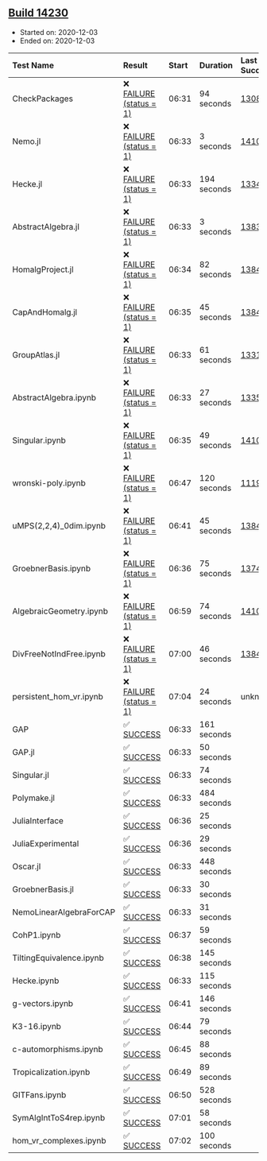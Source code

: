 ## [Build 14230](https://oscarci.mathematik.uni-kl.de/job/oscar/14230/)

* Started on: 2020-12-03
* Ended on: 2020-12-03

| Test Name    | Result | Start | Duration | Last Success | First Failure |
|:-------------|:-------|:------|:---------|:-------------|:--------------|
| CheckPackages | ❌ [FAILURE (status = 1)](https://oscarci.mathematik.uni-kl.de/job/oscar/14230/artifact/logs/build-14230/CheckPackages.log) | 06:31 | 94 seconds | [13085](https://oscarci.mathematik.uni-kl.de/job/oscar/13085/) | [13086](https://oscarci.mathematik.uni-kl.de/job/oscar/13086/) |
| Nemo.jl | ❌ [FAILURE (status = 1)](https://oscarci.mathematik.uni-kl.de/job/oscar/14230/artifact/logs/build-14230/Nemo.jl.log) | 06:33 | 3 seconds | [14101](https://oscarci.mathematik.uni-kl.de/job/oscar/14101/) | [14102](https://oscarci.mathematik.uni-kl.de/job/oscar/14102/) |
| Hecke.jl | ❌ [FAILURE (status = 1)](https://oscarci.mathematik.uni-kl.de/job/oscar/14230/artifact/logs/build-14230/Hecke.jl.log) | 06:33 | 194 seconds | [13341](https://oscarci.mathematik.uni-kl.de/job/oscar/13341/) | [13342](https://oscarci.mathematik.uni-kl.de/job/oscar/13342/) |
| AbstractAlgebra.jl | ❌ [FAILURE (status = 1)](https://oscarci.mathematik.uni-kl.de/job/oscar/14230/artifact/logs/build-14230/AbstractAlgebra.jl.log) | 06:33 | 3 seconds | [13837](https://oscarci.mathematik.uni-kl.de/job/oscar/13837/) | [13838](https://oscarci.mathematik.uni-kl.de/job/oscar/13838/) |
| HomalgProject.jl | ❌ [FAILURE (status = 1)](https://oscarci.mathematik.uni-kl.de/job/oscar/14230/artifact/logs/build-14230/HomalgProject.jl.log) | 06:34 | 82 seconds | [13845](https://oscarci.mathematik.uni-kl.de/job/oscar/13845/) | [13846](https://oscarci.mathematik.uni-kl.de/job/oscar/13846/) |
| CapAndHomalg.jl | ❌ [FAILURE (status = 1)](https://oscarci.mathematik.uni-kl.de/job/oscar/14230/artifact/logs/build-14230/CapAndHomalg.jl.log) | 06:35 | 45 seconds | [13845](https://oscarci.mathematik.uni-kl.de/job/oscar/13845/) | [13846](https://oscarci.mathematik.uni-kl.de/job/oscar/13846/) |
| GroupAtlas.jl | ❌ [FAILURE (status = 1)](https://oscarci.mathematik.uni-kl.de/job/oscar/14230/artifact/logs/build-14230/GroupAtlas.jl.log) | 06:33 | 61 seconds | [13311](https://oscarci.mathematik.uni-kl.de/job/oscar/13311/) | [13312](https://oscarci.mathematik.uni-kl.de/job/oscar/13312/) |
| AbstractAlgebra.ipynb | ❌ [FAILURE (status = 1)](https://oscarci.mathematik.uni-kl.de/job/oscar/14230/artifact/logs/build-14230/AbstractAlgebra.ipynb.log) | 06:33 | 27 seconds | [13355](https://oscarci.mathematik.uni-kl.de/job/oscar/13355/) | [13356](https://oscarci.mathematik.uni-kl.de/job/oscar/13356/) |
| Singular.ipynb | ❌ [FAILURE (status = 1)](https://oscarci.mathematik.uni-kl.de/job/oscar/14230/artifact/logs/build-14230/Singular.ipynb.log) | 06:35 | 49 seconds | [14101](https://oscarci.mathematik.uni-kl.de/job/oscar/14101/) | [14102](https://oscarci.mathematik.uni-kl.de/job/oscar/14102/) |
| wronski-poly.ipynb | ❌ [FAILURE (status = 1)](https://oscarci.mathematik.uni-kl.de/job/oscar/14230/artifact/logs/build-14230/wronski-poly.ipynb.log) | 06:47 | 120 seconds | [11192](https://oscarci.mathematik.uni-kl.de/job/oscar/11192/) | [11193](https://oscarci.mathematik.uni-kl.de/job/oscar/11193/) |
| uMPS(2,2,4)_0dim.ipynb | ❌ [FAILURE (status = 1)](https://oscarci.mathematik.uni-kl.de/job/oscar/14230/artifact/logs/build-14230/uMPS-2-2-4-_0dim.ipynb.log) | 06:41 | 45 seconds | [13841](https://oscarci.mathematik.uni-kl.de/job/oscar/13841/) | [13842](https://oscarci.mathematik.uni-kl.de/job/oscar/13842/) |
| GroebnerBasis.ipynb | ❌ [FAILURE (status = 1)](https://oscarci.mathematik.uni-kl.de/job/oscar/14230/artifact/logs/build-14230/GroebnerBasis.ipynb.log) | 06:36 | 75 seconds | [13748](https://oscarci.mathematik.uni-kl.de/job/oscar/13748/) | [13749](https://oscarci.mathematik.uni-kl.de/job/oscar/13749/) |
| AlgebraicGeometry.ipynb | ❌ [FAILURE (status = 1)](https://oscarci.mathematik.uni-kl.de/job/oscar/14230/artifact/logs/build-14230/AlgebraicGeometry.ipynb.log) | 06:59 | 74 seconds | [14101](https://oscarci.mathematik.uni-kl.de/job/oscar/14101/) | [14102](https://oscarci.mathematik.uni-kl.de/job/oscar/14102/) |
| DivFreeNotIndFree.ipynb | ❌ [FAILURE (status = 1)](https://oscarci.mathematik.uni-kl.de/job/oscar/14230/artifact/logs/build-14230/DivFreeNotIndFree.ipynb.log) | 07:00 | 46 seconds | [13845](https://oscarci.mathematik.uni-kl.de/job/oscar/13845/) | [13846](https://oscarci.mathematik.uni-kl.de/job/oscar/13846/) |
| persistent_hom_vr.ipynb | ❌ [FAILURE (status = 1)](https://oscarci.mathematik.uni-kl.de/job/oscar/14230/artifact/logs/build-14230/persistent_hom_vr.ipynb.log) | 07:04 | 24 seconds | unknown | unknown |
| GAP | ✅ [SUCCESS](https://oscarci.mathematik.uni-kl.de/job/oscar/14230/artifact/logs/build-14230/GAP.log) | 06:33 | 161 seconds |  |  |
| GAP.jl | ✅ [SUCCESS](https://oscarci.mathematik.uni-kl.de/job/oscar/14230/artifact/logs/build-14230/GAP.jl.log) | 06:33 | 50 seconds |  |  |
| Singular.jl | ✅ [SUCCESS](https://oscarci.mathematik.uni-kl.de/job/oscar/14230/artifact/logs/build-14230/Singular.jl.log) | 06:33 | 74 seconds |  |  |
| Polymake.jl | ✅ [SUCCESS](https://oscarci.mathematik.uni-kl.de/job/oscar/14230/artifact/logs/build-14230/Polymake.jl.log) | 06:33 | 484 seconds |  |  |
| JuliaInterface | ✅ [SUCCESS](https://oscarci.mathematik.uni-kl.de/job/oscar/14230/artifact/logs/build-14230/JuliaInterface.log) | 06:36 | 25 seconds |  |  |
| JuliaExperimental | ✅ [SUCCESS](https://oscarci.mathematik.uni-kl.de/job/oscar/14230/artifact/logs/build-14230/JuliaExperimental.log) | 06:36 | 29 seconds |  |  |
| Oscar.jl | ✅ [SUCCESS](https://oscarci.mathematik.uni-kl.de/job/oscar/14230/artifact/logs/build-14230/Oscar.jl.log) | 06:33 | 448 seconds |  |  |
| GroebnerBasis.jl | ✅ [SUCCESS](https://oscarci.mathematik.uni-kl.de/job/oscar/14230/artifact/logs/build-14230/GroebnerBasis.jl.log) | 06:33 | 30 seconds |  |  |
| NemoLinearAlgebraForCAP | ✅ [SUCCESS](https://oscarci.mathematik.uni-kl.de/job/oscar/14230/artifact/logs/build-14230/NemoLinearAlgebraForCAP.log) | 06:33 | 31 seconds |  |  |
| CohP1.ipynb | ✅ [SUCCESS](https://oscarci.mathematik.uni-kl.de/job/oscar/14230/artifact/logs/build-14230/CohP1.ipynb.log) | 06:37 | 59 seconds |  |  |
| TiltingEquivalence.ipynb | ✅ [SUCCESS](https://oscarci.mathematik.uni-kl.de/job/oscar/14230/artifact/logs/build-14230/TiltingEquivalence.ipynb.log) | 06:38 | 145 seconds |  |  |
| Hecke.ipynb | ✅ [SUCCESS](https://oscarci.mathematik.uni-kl.de/job/oscar/14230/artifact/logs/build-14230/Hecke.ipynb.log) | 06:33 | 115 seconds |  |  |
| g-vectors.ipynb | ✅ [SUCCESS](https://oscarci.mathematik.uni-kl.de/job/oscar/14230/artifact/logs/build-14230/g-vectors.ipynb.log) | 06:41 | 146 seconds |  |  |
| K3-16.ipynb | ✅ [SUCCESS](https://oscarci.mathematik.uni-kl.de/job/oscar/14230/artifact/logs/build-14230/K3-16.ipynb.log) | 06:44 | 79 seconds |  |  |
| c-automorphisms.ipynb | ✅ [SUCCESS](https://oscarci.mathematik.uni-kl.de/job/oscar/14230/artifact/logs/build-14230/c-automorphisms.ipynb.log) | 06:45 | 88 seconds |  |  |
| Tropicalization.ipynb | ✅ [SUCCESS](https://oscarci.mathematik.uni-kl.de/job/oscar/14230/artifact/logs/build-14230/Tropicalization.ipynb.log) | 06:49 | 89 seconds |  |  |
| GITFans.ipynb | ✅ [SUCCESS](https://oscarci.mathematik.uni-kl.de/job/oscar/14230/artifact/logs/build-14230/GITFans.ipynb.log) | 06:50 | 528 seconds |  |  |
| SymAlgIntToS4rep.ipynb | ✅ [SUCCESS](https://oscarci.mathematik.uni-kl.de/job/oscar/14230/artifact/logs/build-14230/SymAlgIntToS4rep.ipynb.log) | 07:01 | 58 seconds |  |  |
| hom_vr_complexes.ipynb | ✅ [SUCCESS](https://oscarci.mathematik.uni-kl.de/job/oscar/14230/artifact/logs/build-14230/hom_vr_complexes.ipynb.log) | 07:02 | 100 seconds |  |  |
